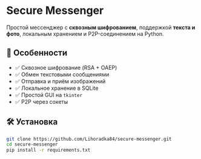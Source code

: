 # Secure Messenger

Простой мессенджер с **сквозным шифрованием**, поддержкой **текста и фото**, локальным хранением и P2P-соединением на Python.

## 🔐 Особенности

- ✅ Сквозное шифрование (RSA + OAEP)
- ✅ Обмен текстовыми сообщениями
- ✅ Отправка и приём изображений
- ✅ Локальное хранение в SQLite
- ✅ Простой GUI на `tkinter`
- ✅ P2P через сокеты

## 🛠️ Установка

```bash
git clone https://github.com/Lihoradka84/secure-messenger.git
cd secure-messenger
pip install -r requirements.txt
